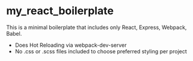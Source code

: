 # my_react_boilerplate

This is a minimal boilerplate that includes only React, Express, Webpack, Babel.
- Does Hot Reloading via webpack-dev-server
- No .css or .scss files included to choose preferred styling per project
